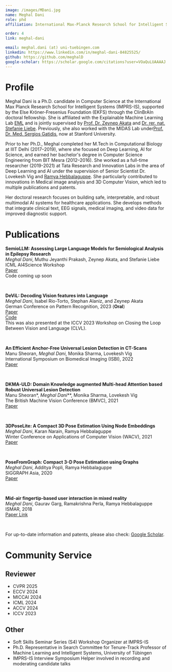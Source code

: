 ```yaml
---
image: /images/MDani.jpg
name: Meghal Dani
role: phd
affiliation: International Max-Planck Research School for Intelligent Systems (IMPRS-IS)

order: 4
link: meghal-dani

email: meghal.dani (at) uni-tuebingen.com 
linkedin: https://www.linkedin.com/in/meghal-dani-84825525/
github: https://github.com/meghalD
google-scholar: https://scholar.google.com/citations?user=VOaQuLUAAAAJ
---
```



# Profile
Meghal Dani is a Ph.D. candidate in Computer Science at the International Max Planck Research School for Intelligent Systems (IMPRS-IS), supported by the Else Kröner-Fresenius Foundation (EKFS) through the ClinBrAIn doctoral fellowship. She is affiliated with the Explainable Machine Learning Lab [EML](https://www.eml-unitue.de/) and is jointly supervised by [Prof. Dr. Zeynep Akata](https://is.mpg.de/person/zakata) and [Dr. rer. nat. Stefanie Liebe](https://www.medizin.uni-tuebingen.de/de/das-klinikum/mitarbeiter/profil/2335). Previously, she also worked with the MIDAS Lab under[Prof. Dr. Med. Sergios Gatidis](https://med.stanford.edu/profiles/sergios-gatidis), now at Stanford University.

Prior to her Ph.D., Meghal completed her M.Tech in Computational Biology at IIIT Delhi (2017–2019), where she focused on Deep Learning, AI for Science, and earned her bachelor's degree in Computer Science Engineering from BIT Mesra (2012–2016). She worked as a full-time researcher (2019-2021) at Tata Research and Innovation Labs in the area of Deep Learning and AI under the supervision of Senior Scientist Dr. Lovekesh Vig and [Ramya Hebbalaguppe](https://rhebbalaguppe.github.io/). She particularly contributed to innovations in Medical image analysis and 3D Computer Vision, which led to multiple publications and patents.

Her doctoral research focuses on building safe, interpretable, and robust multimodal AI systems for healthcare applications. She develops methods that integrate clinical text, EEG signals, medical imaging, and video data for improved diagnostic support.

# Publications

**SemioLLM: Assessing Large Language Models for Semiological Analysis in Epilepsy Research**\
*Meghal Dani*, Muthu Jeyanthi Prakash, Zeynep Akata, and Stefanie Liebe\
ICML AI4Science Workshop\
[Paper](https://arxiv.org/pdf/2407.03004)\
Code coming up soon

&nbsp;

**DeViL: Decoding Vision features into Language**\
*Meghal Dani*, Isabel Rio-Torto, Stephan Alaniz, and Zeynep Akata\
German Conference on Pattern Recognition, 2023 (**Oral**)\
[Paper](https://www.dagm-gcpr.de/fileadmin/dagm-gcpr/pictures/2023_Heidelberg/Paper_FastTrack/094.pdf)\
[Code](https://github.com/ExplainableML/DeViL)\
This was also presented at the ICCV 2023 Workshop on Closing the Loop Between Vision and Language (CLVL).

&nbsp;

**An Efficient Anchor-Free Universal Lesion Detection in CT-Scans**\
Manu Sheoran, *Meghal Dani*, Monika Sharma, Lovekesh Vig\
International Symposium on Biomedical Imaging (ISBI), 2022\
[Paper](https://arxiv.org/pdf/2203.16074)

&nbsp;

**DKMA-ULD: Domain Knowledge augmented Multi-head Attention based Robust Universal Lesion Detection**\
Manu Sheoran*, *Meghal Dani***, Monika Sharma, Lovekesh Vig\
The British Machine Vision Conference (BMVC), 2021\
[Paper](https://arxiv.org/pdf/2203.06886)

&nbsp;

**3DPoseLite: A Compact 3D Pose Estimation Using Node Embeddings**\
*Meghal Dani*, Karan Narain, Ramya Hebbalaguppe\
Winter Conference on Applications of Computer Vision (WACV), 2021\
[Paper](https://openaccess.thecvf.com/content/WACV2021/papers/Dani_3DPoseLite_A_Compact_3D_Pose_Estimation_Using_Node_Embeddings_WACV_2021_paper.pdf)

&nbsp;

**PoseFromGraph: Compact 3-D Pose Estimation using Graphs**\
*Meghal Dani*, Additya Popli, Ramya Hebbalaguppe\
SIGGRAPH Asia, 2020\
[Paper](https://dl.acm.org/doi/pdf/10.1145/3410700.3425433)

&nbsp;

**Mid-air fingertip-based user interaction in mixed reality**\
*Meghal Dani*, Gaurav Garg, Ramakrishna Perla, Ramya Hebbalaguppe\
ISMAR, 2018\
[Paper Link](https://ieeexplore.ieee.org/abstract/document/8699224)

&nbsp;

For up-to-date information and patents, please also check: [Google Scholar](https://scholar.google.co.in/citations?user=VOaQuLUAAAAJ).

# Community Service

## Reviewer

- CVPR 2025
- ECCV 2024
- MICCAI 2024
- ICML 2024
- ACCV 2024
- ICCV 2023

## Other

- Soft Skills Seminar Series (S4) Workshop Organizer at IMPRS-IS
- Ph.D. Representative in Search Committee for Tenure-Track Professor of Machine Learning and Intelligent Systems, University of Tübingen
- IMPRS-IS Interview Symposium Helper involved in recording and moderating candidate talks
